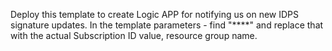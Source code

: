 Deploy this template to create Logic APP for notifying us on new IDPS signature updates.
In the template parameters - find "****" and replace that with the actual Subscription ID value, resource group name.
